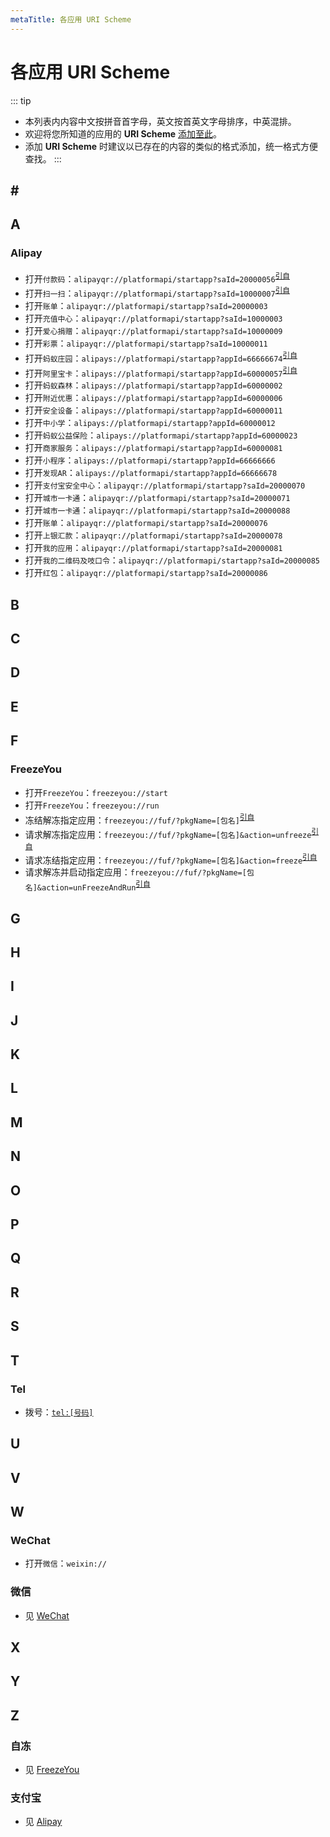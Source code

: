 ```yaml
---
metaTitle: 各应用 URI Scheme
---
```


# 各应用 URI Scheme

::: tip
- 本列表内内容中文按拼音首字母，英文按首英文字母排序，中英混排。
- 欢迎将您所知道的应用的 **URI Scheme** [添加至此](https://github.com/FreezeYou/Applications-URI-Scheme/edit/master/docs/README.md)。
- 添加 **URI Scheme** 时建议以已存在的内容的类似的格式添加，统一格式方便查找。
:::

## \#

## A

### Alipay
- 打开`付款码`：`alipayqr://platformapi/startapp?saId=20000056`<sup>[引自](https://st3376519.huoban.com/share/1985010/VGi2N5Vf0C1MVnHCVWiBc8L9g15c9VGJbMGcFrb6/172707/list)</sup>
- 打开`扫一扫`：`alipayqr://platformapi/startapp?saId=10000007`<sup>[引自](https://st3376519.huoban.com/share/1985010/VGi2N5Vf0C1MVnHCVWiBc8L9g15c9VGJbMGcFrb6/172707/list)</sup>
- 打开`账单`：`alipayqr://platformapi/startapp?saId=20000003`
- 打开`充值中心`：`alipayqr://platformapi/startapp?saId=10000003`
- 打开`爱心捐赠`：`alipayqr://platformapi/startapp?saId=10000009`
- 打开`彩票`：`alipayqr://platformapi/startapp?saId=10000011`
- 打开`蚂蚁庄园`：`alipays://platformapi/startapp?appId=66666674`<sup>[引自](https://st3376519.huoban.com/share/1985010/VGi2N5Vf0C1MVnHCVWiBc8L9g15c9VGJbMGcFrb6/172707/list)</sup>
- 打开`阿里宝卡`：`alipays://platformapi/startapp?appId=60000057`<sup>[引自](https://st3376519.huoban.com/share/1985010/VGi2N5Vf0C1MVnHCVWiBc8L9g15c9VGJbMGcFrb6/172707/list)</sup>
- 打开`蚂蚁森林`：`alipays://platformapi/startapp?appId=60000002`
- 打开`附近优惠`：`alipays://platformapi/startapp?appId=60000006`
- 打开`安全设备`：`alipays://platformapi/startapp?appId=60000011`
- 打开`中小学`：`alipays://platformapi/startapp?appId=60000012`
- 打开`蚂蚁公益保险`：`alipays://platformapi/startapp?appId=60000023`
- 打开`商家服务`：`alipays://platformapi/startapp?appId=60000081`
- 打开`小程序`：`alipays://platformapi/startapp?appId=66666666`
- 打开`发现AR`：`alipays://platformapi/startapp?appId=66666678`
- 打开`支付宝安全中心`：`alipayqr://platformapi/startapp?saId=20000070`
- 打开`城市一卡通`：`alipayqr://platformapi/startapp?saId=20000071`
- 打开`城市一卡通`：`alipayqr://platformapi/startapp?saId=20000088`
- 打开`账单`：`alipayqr://platformapi/startapp?saId=20000076`
- 打开`上银汇款`：`alipayqr://platformapi/startapp?saId=20000078`
- 打开`我的应用`：`alipayqr://platformapi/startapp?saId=20000081`
- 打开`我的二维码及吱口令`：`alipayqr://platformapi/startapp?saId=20000085`
- 打开`红包`：`alipayqr://platformapi/startapp?saId=20000086`

## B

## C

## D

## E

## F

### FreezeYou
- 打开`FreezeYou`：`freezeyou://start`
- 打开`FreezeYou`：`freezeyou://run`
- 冻结解冻指定应用：`freezeyou://fuf/?pkgName=[包名]`<sup>[引自](https://zidon.net/zh-CN/api/uri.html)</sup>
- 请求解冻指定应用：`freezeyou://fuf/?pkgName=[包名]&action=unfreeze`<sup>[引自](https://zidon.net/zh-CN/api/uri.html)</sup>
- 请求冻结指定应用：`freezeyou://fuf/?pkgName=[包名]&action=freeze`<sup>[引自](https://zidon.net/zh-CN/api/uri.html)</sup>
- 请求解冻并启动指定应用：`freezeyou://fuf/?pkgName=[包名]&action=unFreezeAndRun`<sup>[引自](https://zidon.net/zh-CN/api/uri.html)</sup>

## G

## H

## I

## J

## K

## L

## M

## N

## O

## P

## Q

## R

## S

## T

### Tel
- 拨号：[`tel:[号码]`](tel:%5B号码%5D)


## U

## V

## W

### WeChat
- 打开`微信`：`weixin://`

### 微信
- 见 [WeChat](#wechat)

## X

## Y

## Z

### 自冻
- 见 [FreezeYou](#freezeyou)

### 支付宝
- 见 [Alipay](#alipay)

